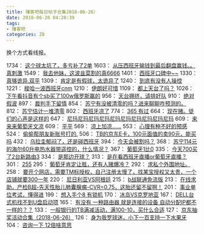 ```yaml
---
title: 赚客吧每日帖子合集2018-06-26）
date: 2018-06-26 04:20:39
tags:
- 赚客吧
categories: Z8
---
```

换个方式看线报。
<!--more-->
 1734： [这个球太坑了，多亏补了2单](http://www.zuanke8.com/thread-5071070-1-1.html)
 1603： [从压西班牙输钱到最后翻盘赢钱。。真刺激](http://www.zuanke8.com/thread-5071071-1-1.html)
 1549： [我去他妹，这波韭菜割的真6666](http://www.zuanke8.com/thread-5071067-1-1.html)
 1401： [西班牙口碑中~~](http://www.zuanke8.com/thread-5071062-1-1.html)
 1330： [真够诡异.双平](http://www.zuanke8.com/thread-5071060-1-1.html)
 1309： [肯定是有假球，太诡异了](http://www.zuanke8.com/thread-5071069-1-1.html)
 1240： [到底有没有人操控](http://www.zuanke8.com/thread-5071066-1-1.html)
 1221： [梭哈一波西班牙cnm](http://www.zuanke8.com/thread-5071068-1-1.html)
 1210： [伊朗好可惜](http://www.zuanke8.com/thread-5071063-1-1.html)
 1109： [都上天台了吗？](http://www.zuanke8.com/thread-5071073-1-1.html)
 1026： [下午看抖音有个sb买了100w俄罗斯赢的](http://www.zuanke8.com/thread-5071065-1-1.html)
  956： [天台拥挤，请排好队](http://www.zuanke8.com/thread-5071059-1-1.html)
  910： [绝对假波](http://www.zuanke8.com/thread-5071058-1-1.html)
  897： [裁判手下留情](http://www.zuanke8.com/thread-5071053-1-1.html)
  854： [苏宁有没被清零的吗？进来聊聊咋预测的。](http://www.zuanke8.com/thread-5071064-1-1.html)
  812： [苏宁估计一堆清零](http://www.zuanke8.com/thread-5071054-1-1.html)
  802： [西班牙凉了](http://www.zuanke8.com/thread-5071052-1-1.html)
  774： [365 有过](http://www.zuanke8.com/thread-5071072-1-1.html)
  664： [现在赌。徒们的心声是这样的](http://www.zuanke8.com/thread-5071055-1-1.html)
  647： [尼玛尼玛尼玛尼玛尼玛尼玛尼玛尼玛尼玛尼玛](http://www.zuanke8.com/thread-5071051-1-1.html)
  609： [来来来葡萄牙文凉](http://www.zuanke8.com/thread-5071056-1-1.html)
  609： [平平](http://www.zuanke8.com/thread-5071061-1-1.html)
  569： [凉上加凉……](http://www.zuanke8.com/thread-5071057-1-1.html)
  553： [心理有种不好的预感](http://www.zuanke8.com/thread-5071045-1-1.html)
  524： [偷偷帮朋友新账号打的.](http://www.zuanke8.com/thread-5071038-1-1.html)
  506： [TB的京东E卡，100元面值的卖90元，能买吗](http://www.zuanke8.com/thread-5071025-1-1.html)
  432： [乌拉圭郁闷了，还是碰西班牙](http://www.zuanke8.com/thread-5071044-1-1.html)
  394： [今天会被割吗？](http://www.zuanke8.com/thread-5071049-1-1.html)
  368： [苏宁114元的海尔60升电热水器带遥控的，什么情况？](http://www.zuanke8.com/thread-5071039-1-1.html)
  367： [葡萄牙1比0](http://www.zuanke8.com/thread-5071043-1-1.html)
  335： [今天700买了2台新路由3](http://www.zuanke8.com/thread-5071023-1-1.html)
  334： [是那边开球？](http://www.zuanke8.com/thread-5071050-1-1.html)
  313： [是在看西班牙直播or葡萄牙直播？](http://www.zuanke8.com/thread-5071041-1-1.html)
  301： [255](http://www.zuanke8.com/thread-5071037-1-1.html)
  295： [葡萄牙肯定让胜，还有人赌爆冷？](http://www.zuanke8.com/thread-5071024-1-1.html)
  292： [求私个外围地址。](http://www.zuanke8.com/thread-5071046-1-1.html)
  258： [要开个网店，需要TM标授权，自己注册太慢了，找某宝授权又太贵，一个店铺就要300一年](http://www.zuanke8.com/thread-5071030-1-1.html)
  220： [尼日利亚VS阿根廷](http://www.zuanke8.com/thread-5071019-1-1.html)
  215： [b战联通免流版](http://www.zuanke8.com/thread-5071035-1-1.html)
  213： [在线求助，产检B超-先天性胎儿肺囊腺瘤-CVR=0.75，这胎还留不留啊！](http://www.zuanke8.com/thread-5071027-1-1.html)
  201： [事业单位考试，懂得进](http://www.zuanke8.com/thread-5071021-1-1.html)
  199： [想入手个8 有锁机](http://www.zuanke8.com/thread-5071028-1-1.html)
  170： [冰岛VS克罗地亚](http://www.zuanke8.com/thread-5071014-1-1.html)
  167： [DELL台式机找不到U盘启动项](http://www.zuanke8.com/thread-5071015-1-1.html)
  165： [有没有 一种路由器 就是连接的设备 自动分配IP都不一样的？？](http://www.zuanke8.com/thread-5071020-1-1.html)
  133： [一般银行的TB满减活动，满100-10，买什么合适](http://www.zuanke8.com/thread-5071026-1-1.html)
  127： [京东抽奖活动合集（2018-06-26）](http://www.zuanke8.com/thread-5071042-1-1.html)
  126： [身为我罗球迷，小下一百支持一下水果牙](http://www.zuanke8.com/thread-5071017-1-1.html)
  104： [咨询一下 12倍啥意思](http://www.zuanke8.com/thread-5071018-1-1.html)
